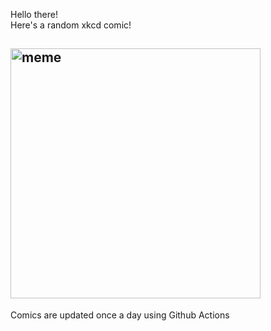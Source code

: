 Hello there! <br>Here's a random xkcd comic!<br>
## <img src="https://imgs.xkcd.com/comics/ld50.png" alt="meme" width="400"/><br>
Comics are updated once a day using Github Actions